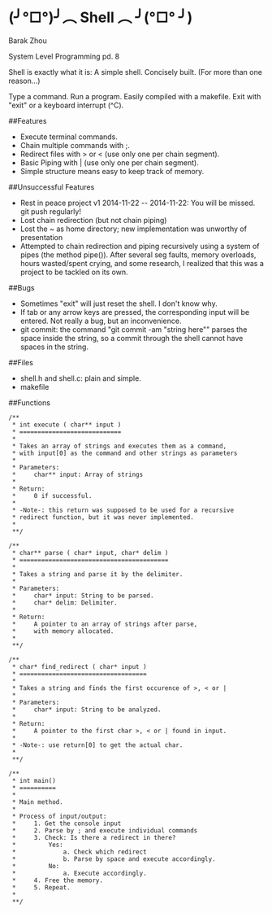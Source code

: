 (╯°□°)╯︵ Shell ︵ ╯(°□° ╯)
=====
Barak Zhou

System Level Programming pd. 8

Shell is exactly what it is: A simple shell.
Concisely built. (For more than one reason...)

Type a command. Run a program.
Easily compiled with a makefile.
Exit with "exit" or a keyboard interrupt (^C).

##Features
- Execute terminal commands.
- Chain multiple commands with ;.
- Redirect files with > or < (use only one per chain segment).
- Basic Piping with | (use only one per chain segment).
- Simple structure means easy to keep track of memory.

##Unsuccessful Features
- Rest in peace project v1 2014-11-22 -- 2014-11-22: You will be missed. git push regularly!
 - Lost chain redirection (but not chain piping)
 - Lost the ~ as home directory; new implementation was unworthy of presentation
- Attempted to chain redirection and piping recursively using a system of pipes (the method pipe()). After several seg faults, memory overloads, hours wasted/spent crying, and some research, I realized that this was a project to be tackled on its own.

##Bugs
- Sometimes "exit" will just reset the shell. I don't know why.
- If tab or any arrow keys are pressed, the corresponding input will be entered. Not really a bug, but an inconvenience.
- git commit: the command "git commit -am "string here"" parses the space inside the string, so a commit through the shell cannot have spaces in the string.

##Files
- shell.h and shell.c: plain and simple.
- makefile

##Functions
```
/**
 * int execute ( char** input )
 * ============================
 *
 * Takes an array of strings and executes them as a command,
 * with input[0] as the command and other strings as parameters
 *
 * Parameters:
 *     char** input: Array of strings
 *
 * Return:
 *     0 if successful.
 *
 * -Note-: this return was supposed to be used for a recursive
 * redirect function, but it was never implemented.
 *
 **/
```

```
/**
 * char** parse ( char* input, char* delim )
 * =========================================
 *
 * Takes a string and parse it by the delimiter.
 * 
 * Parameters:
 *     char* input: String to be parsed.
 *     char* delim: Delimiter.
 *
 * Return:
 *     A pointer to an array of strings after parse, 
 *     with memory allocated.
 *
 **/
```

```
/**
 * char* find_redirect ( char* input )
 * ===================================
 *
 * Takes a string and finds the first occurence of >, < or |
 * 
 * Parameters:
 *     char* input: String to be analyzed.
 *
 * Return:
 *     A pointer to the first char >, < or | found in input.
 *
 * -Note-: use return[0] to get the actual char.
 *     
 **/
```

```
/**
 * int main()
 * ==========
 *
 * Main method.
 *
 * Process of input/output:
 *     1. Get the console input
 *     2. Parse by ; and execute individual commands
 *     3. Check: Is there a redirect in there?
 *         Yes:
 *             a. Check which redirect
 *             b. Parse by space and execute accordingly.
 *         No:
 *             a. Execute accordingly.
 *     4. Free the memory.
 *     5. Repeat.
 *
 **/
```
